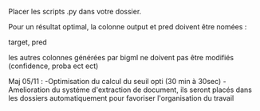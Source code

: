 Placer les scripts .py dans votre dossier.

Pour un résultat optimal, la colonne output et pred doivent être nomées :

target, pred

les autres colonnes générées par bigml ne doivent pas être modifiés (confidence, proba ect ect)


Maj 05/11 :
    -Optimisation du calcul du seuil opti (30 min à 30sec)
    -Amelioration du systéme d'extraction de document, ils seront placés dans les dossiers
     automatiquement pour favoriser l'organisation du travail

 